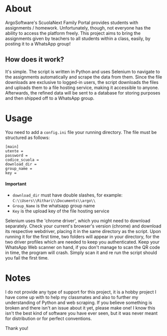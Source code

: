 # About
ArgoSoftware's ScuolaNext Family Portal provides students with assignments / homework.
Unfortunately, though, not everyone has the ability to access the platform freely. 
This project aims to bring the assignments given by teachers to all students within a class, easily, by posting it to a WhatsApp group!

## How does it work?
It's simple. The script is written in Python and uses Selenium to navigate to the assignments automatically and scrape the data from them.
Since the file downloads are exclusive to logged-in users, the script downloads the files and uploads them to a file hosting service, making it accessible to anyone. 
Afterwards, the refined data will be sent to a database for storing purposes and then shipped off to a WhatsApp group.

# Usage
You need to add a `config.ini` file your running directory. The file must be structured as follows: 
```
[main]
utente =
password =
codice_scuola =
download_dir =
group_name =
key =
```
#### Important
* `download_dir` must have double slashes, for example: `C:\\Users\\Rithari\\Documents\\argo\\`
* `Group_Name` is the whatsapp group name
* `Key` is the upload key of the file hosting service

Selenium uses the 'chrome driver', which you might need to download separately. Check your current's browser's version (chrome) and download its respective webdriver, placing it in the same directory as the script.
Upon running it for the first time, two folders will appear in your directory, for the two driver profiles which are needed to keep you authenticated. 
Keep your WhatsApp Web scanner on hand, if you don't manage to scan the QR code in time, the program will crash. Simply scan it and re run the script should you fail the first time. 



# Notes
I do not provide any type of support for this project, it is a hobby project I have come up with to help my classmates and also to further my understanding of Python and web scraping.
If you believe something is broken and there isn't an issue about it yet, please make one! 
I know this isn't the best kind of software you have ever seen, but it was never meant for distribution or for perfect conventions.

Thank you!

